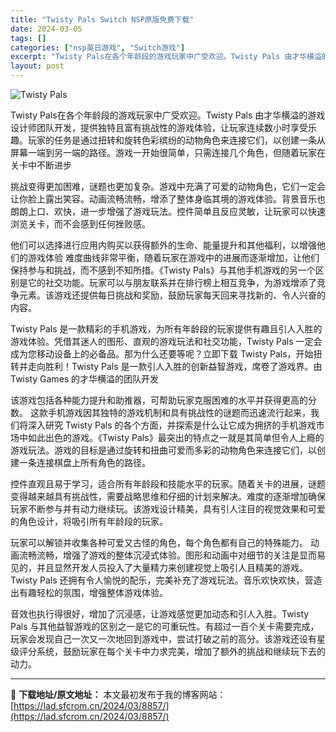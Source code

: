 ```yaml
---
title: "Twisty Pals Switch NSP原版免费下载"
date: 2024-03-05
tags: []
categories: ["nsp英日游戏", "Switch游戏"]
excerpt: "Twisty Pals在各个年龄段的游戏玩家中广受欢迎。Twisty Pals 由才华横溢的游戏设计师团队开发，提供独特且富有挑战性的游戏体验，让玩家连续数小时享受乐趣。玩家的任务是通过扭转和旋转色彩缤纷的动物角色来连接它们，以创建一条从屏幕一端到另一端的路径。游戏一开始很简单，只需连接几个角色，但&hellip;"
layout: post
---
```


<img class="aligncenter" src="https://assets.nintendo.com/image/upload/f_auto/q_auto/dpr_1.25/c_scale,w_600/ncom/software/switch/70010000076711/106da68fa20f770c7eca1defa69816bb927d9d5a0e661f40a6cc9512ca388956" alt="Twisty Pals" />

Twisty Pals在各个年龄段的游戏玩家中广受欢迎。Twisty Pals 由才华横溢的游戏设计师团队开发，提供独特且富有挑战性的游戏体验，让玩家连续数小时享受乐趣。玩家的任务是通过扭转和旋转色彩缤纷的动物角色来连接它们，以创建一条从屏幕一端到另一端的路径。游戏一开始很简单，只需连接几个角色，但随着玩家在关卡中不断进步

挑战变得更加困难，谜题也更加复杂。游戏中充满了可爱的动物角色，它们一定会让你脸上露出笑容。动画流畅流畅，增添了整体身临其境的游戏体验。背景音乐也朗朗上口、欢快，进一步增强了游戏玩法。控件简单且反应灵敏，让玩家可以快速浏览关卡，而不会感到任何挫败感。

他们可以选择进行应用内购买以获得额外的生命、能量提升和其他福利，以增强他们的游戏体验
难度曲线非常平衡，随着玩家在游戏中的进展而逐渐增加，让他们保持参与和挑战，而不感到不知所措。《Twisty Pals》与其他手机游戏的另一个区别是它的社交功能。玩家可以与朋友联系并在排行榜上相互竞争，为游戏增添了竞争元素。该游戏还提供每日挑战和奖励，鼓励玩家每天回来寻找新的、令人兴奋的内容。

Twisty Pals 是一款精彩的手机游戏，为所有年龄段的玩家提供有趣且引人入胜的游戏体验。凭借其迷人的图形、直观的游戏玩法和社交功能，Twisty Pals 一定会成为您移动设备上的必备品。那为什么还要等呢？立即下载 Twisty Pals，开始扭转并走向胜利！Twisty Pals 是一款引人入胜的创新益智游戏，席卷了游戏界。由 Twisty Games 的才华横溢的团队开发

该游戏包括各种能力提升和助推器，可帮助玩家克服困难的水平并获得更高的分数。
这款手机游戏因其独特的游戏机制和具有挑战性的谜题而迅速流行起来，我们将深入研究 Twisty Pals 的各个方面，并探索是什么让它成为拥挤的手机游戏市场中如此出色的游戏。《Twisty Pals》最突出的特点之一就是其简单但​​令人上瘾的游戏玩法。游戏的目标是通过旋转和扭曲可爱而多彩的动物角色来连接它们，以创建一条连接棋盘上所有角色的路径。

控件直观且易于学习，适合所有年龄段和技能水平的玩家。随着关卡的进展，谜题变得越来越具有挑战性，需要战略思维和仔细的计划来解决。难度的逐渐增加确保玩家不断参与并有动力继续玩。该游戏设计精美，具有引人注目的视觉效果和可爱的角色设计，将吸引所有年龄段的玩家。

玩家可以解锁并收集各种可爱又古怪的角色，每个角色都有自己的特殊能力。
动画流畅流畅，增强了游戏的整体沉浸式体验。图形和动画中对细节的关注是显而易见的，并且显然开发人员投入了大量精力来创建视觉上吸引人且精美的游戏。Twisty Pals 还拥有令人愉悦的配乐，完美补充了游戏玩法。音乐欢快欢快，营造出有趣轻松的氛围，增强整体游戏体验。

音效也执行得很好，增加了沉浸感，让游戏感觉更加动态和引人入胜。Twisty Pals 与其他益智游戏的区别之一是它的可重玩性。有超过一百个关卡需要完成，玩家会发现自己一次又一次地回到游戏中，尝试打破之前的高分。该游戏还设有星级评分系统，鼓励玩家在每个关卡中力求完美，增加了额外的挑战和继续玩下去的动力。

---
📖 **下载地址/原文地址：** 本文最初发布于我的博客网站：[https://lad.sfcrom.cn/2024/03/8857/](https://lad.sfcrom.cn/2024/03/8857/)
